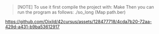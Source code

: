 > [NOTE]
> To use it first compile the project with:
> Make
> Then you can run the program as follows:
> ./so_long (Map path.ber)

https://github.com/Oixild/42cursus/assets/128477718/4cda7b20-72aa-429d-a431-b9ba53612917

